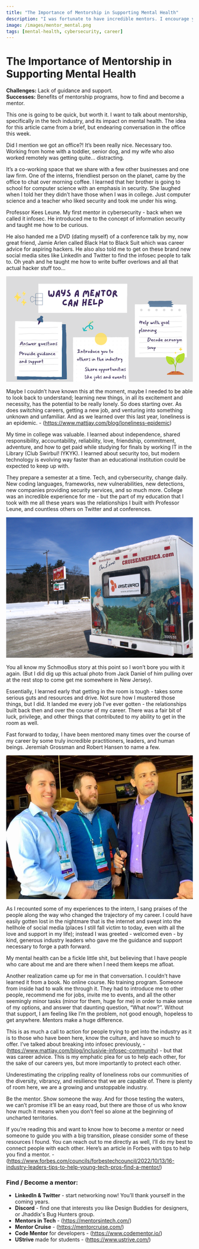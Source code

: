 ```yaml
---
title: "The Importance of Mentorship in Supporting Mental Health"
description: "I was fortunate to have incredible mentors. I encourage you to find the same. Here's why."
image: /images/mentor_mental.png
tags: [mental-health, cybersecurity, career]
---
```


# The Importance of Mentorship in Supporting Mental Health

**Challenges:** Lack of guidance and support.  
**Successes:** Benefits of mentorship programs, how to find and become a mentor.

This one is going to be quick, but worth it. I want to talk about mentorship, specifically in the tech industry, and its impact on mental health. The idea for this article came from a brief, but endearing conversation in the office this week.

Did I mention we got an office?! It’s been really nice. Necessary too. Working from home with a toddler, senior dog, and my wife who also worked remotely was getting quite… distracting.

It’s a co-working space that we share with a few other businesses and one law firm. One of the interns, friendliest person on the planet, came by the office to chat over morning coffee. I learned that her brother is going to school for computer science with an emphasis in security. She laughed when I told her they didn’t have those when I was in college. Just computer science and a teacher who liked security and took me under his wing.

Professor Kees Leune. My first mentor in cybersecurity - back when we called it infosec. He introduced me to the concept of information security and taught me how to be curious.

He also handed me a DVD (dating myself) of a conference talk by my, now great friend, Jamie Arlen called Black Hat to Black Suit which was career advice for aspiring hackers. He also also told me to get on these brand new social media sites like LinkedIn and Twitter to find the infosec people to talk to. Oh yeah and he taught me how to write buffer overlows and all that actual hacker stuff too...

![Way Mentors Help](/images/waysmentoshelp.png)

Maybe I couldn’t have known this at the moment, maybe I needed to be able to look back to understand; learning new things, in all its excitement and necessity, has the potential to be really lonely. So does starting over. As does switching careers, getting a new job, and venturing into something unknown and unfamiliar. And as we learned over this last year, loneliness is an epidemic. - (https://www.mattjay.com/blog/loneliness-epidemic)

My time in college was valuable. I learned about independence, shared responsibility, accountability, reliability, love, friendship, commitment, adventure, and how to get paid while studying for finals by working IT in the Library (Club Swirbul! IYKYK). I learned about security too, but modern technology is evolving way faster than an educational institution could be expected to keep up with.

They prepare a semester at a time. Tech, and cybersecurity, change daily. New coding languages, frameworks, new vulnerabilities, new detections, new companies providing security services, and so much more. College was an incredible experience for me - but the part of my education that I took with me all these years was the relationships I built with Professor Leune, and countless others on Twitter and at conferences.

![Actual Shmoobus](/images/shmoobus_actual.png)

You all know my SchmooBus story at this point so I won’t bore you with it again. (But I did dig up this actual photo from Jack Daniel of him pulling over at the rest stop to come get me somewhere in New Jersey).

Essentially, I learned early that getting in the room is tough - takes some serious guts and resources and drive. Not sure how I mustered those things, but I did. It landed me every job I’ve ever gotten - the relationships built back then and over the course of my career. There was a fair bit of luck, privilege, and other things that contributed to my ability to get in the room as well.

Fast forward to today, I have been mentored many times over the course of my career by some truly incredible practitioners, leaders, and human beings. Jeremiah Grossman and Robert Hansen to name a few.

![RSnake and Jer](/images/jer_rsnake.JPG)

As I recounted some of my experiences to the intern, I sang praises of the people along the way who changed the trajectory of my career. I could have easily gotten lost in the nightmare that is the internet and swept into the hellhole of social media (places I still fall victim to today, even with all the love and support in my life); instead I was greeted - welcomed even - by kind, generous industry leaders who gave me the guidance and support necessary to forge a path forward. 

My mental health can be a fickle little shit, but believing that I have people who care about me and are there when I need them keeps me afloat.

Another realization came up for me in that conversation. I couldn’t have learned it from a book. No online course. No training program. Someone from inside had to walk me through it. They had to introduce me to other people, recommend me for jobs, invite me to events, and all the other seemingly minor tasks (minor for them, huge for me) in order to make sense of my options, and answer that daunting question, “What now?”. Without that support, I am feeling like I’m the problem, not good enough, hopeless to get anywhere. Mentors make a huge difference.

This is as much a call to action for people trying to get into the industry as it is to those who have been here, know the culture, and have so much to offer. I’ve talked about breaking into infosec previously, - (https://www.mattjay.com/blog/inclusivie-infosec-community) - but that was career advice. This is my emphatic plea for us to help each other, for the sake of our careers yes, but more importantly to protect each other.

Underestimating the crippling reality of loneliness robs our communities of the diversity, vibrancy, and resilience that we are capable of. There is plenty of room here, we are a growing and unstoppable industry.

Be the mentor. Show someone the way. And for those testing the waters, we can’t promise it’ll be an easy road, but there are those of us who know how much it means when you don’t feel so alone at the beginning of uncharted territories.

If you’re reading this and want to know how to become a mentor or need someone to guide you with a big transition, please consider some of these resources I found. You can reach out to me directly as well, I’ll do my best to connect people with each other. Here’s an article in Forbes with tips to help you find a mentor. - (https://www.forbes.com/councils/forbestechcouncil/2022/10/13/16-industry-leaders-tips-to-help-young-tech-pros-find-a-mentor/)

### Find / Become a mentor:

- **LinkedIn & Twitter** - start networking now! You’ll thank yourself in the coming years.
- **Discord** - find one that interests you like Design Buddies for designers, or Jhaddix's Bug Hunters group.
- **Mentors in Tech** - (https://mentorsintech.com/)
- **Mentor Cruise** - (https://mentorcruise.com/)
- **Code Mentor** for developers - (https://www.codementor.io/)
- **UStrive** made for students - (https://www.ustrive.com/)
